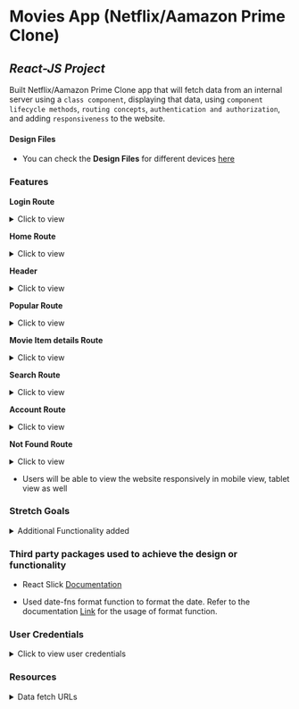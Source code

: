 # Movies App (Netflix/Aamazon Prime Clone)

## _React-JS Project_

Built Netflix/Aamazon Prime Clone app that will fetch data from an internal server using a `class component`, displaying that data, using `component lifecycle methods`, `routing concepts`, `authentication and authorization`, and adding `responsiveness` to the website.

#### Design Files
- You can check the **Design Files** for different devices [here](https://www.figma.com/file/tPdVlj0p5PESmymNkHYVgk/Movies_App?node-id=0%3A1)

### Features

**Login Route**
<details>
<summary>Click to view</summary>

  - When an invalid username and password are provided and the **Login** button is clicked, then the respective error message received from the response will be displayed
  - When a valid username and password are provided and the **Login** button is clicked, then the page will be navigated to the Home Route
  - When an _unauthenticated_ user tries to access the Home Route, Popular Route, Search Route, Account Route and Movie Item Details Route, then the page will be navigated to Login Route
  - When an _authenticated_ user tries to access the Home Route, Popular Route, Search Route, Account Route and Movie Item Details Route, then the page will be navigated to the respective route
  - When an _authenticated_ user tries to access the Login Route, then the page will be navigated to the Home Route

</details>

**Home Route**
<details>
<summary>Click to view</summary>
  
  - When an authenticated user opens the Home Route,

    - An HTTP Get request will be made to **Trending Now Movies API URL**, **Originals API URL** with `jwt_token` in the Cookies

      - **_Loader_** will be displayed while fetching the each data
      - After the data is successfully fetched from both the API's
        - A **random** movie title and movie poster with its details will be displayed from the **Originals Response**
        - Displayed the list of movies received from the Trending Now Movies Response
        - Displayed the list of movies received from the Originals Response
      - If any of the HTTP GET request made is unsuccessful, then the failure view given in the **Figma** screens will be displayed respectively
        - When the **Try Again** button is clicked, then the respective HTTP GET request will be made
    - When a **Movie** item is clicked, then the page will be navigated to the Movie Item Details Route
    
</details>


**Header**
<details>
<summary>Click to view</summary>
  
- When the **Movies** logo in the header is clicked, then the page will be navigated to the Home Route
- When the **Home** link in the Header is clicked, then the page will be navigated to the Home Route
- When the **Popular** link in the header is clicked, then the page will be navigated to the Popular Route
- When the **Search** icon in the header is clicked, then the page will be navigated to the Search Route
- When the **Profile** logo in the header is clicked, then the page will be navigated to the Account Route

</details>


**Popular Route**
<details>
<summary>Click to view</summary>
  
  - When an authenticated user opens the Popular Route

    - An HTTP GET request will be made to **Popular Movies API URL** with `jwt_token` in the Cookies

      - **_Loader_** will be displayed while fetching the data
      - After the data is fetched successfully, the response received will be displayed
      - If the HTTP GET request made is unsuccessful, then the failure view given in the **Figma** screens will be displayed
        - When the **Try Again** button is clicked, an HTTP GET request will be made to **Popular Movies API URL**

    - When a **Movie** item is clicked, then the page will be navigated to the Movie Item Details Route
    - All the header functionalities mentioned in the Home Route will work in this route accordingly
    
</details>


**Movie Item details Route**
<details>
<summary>Click to view</summary>
  
  - When an authenticated user opens the Movie Item Details Route

    - An HTTP GET request will be made to **Movie Item Details API URL** with `jwt_token` in the Cookies

      - **_Loader_** will be displayed while fetching the data
      - After the data is fetched successfully,
        - Movie item details received from the response will be displayed
        - Displayed the list of similar movies received from the response
      - If the HTTP GET request made is unsuccessful, then the failure view given in the **Figma** screens will be displayed
        - When the **Try Again** button is clicked, an HTTP GET request will be made to **Movie Item Details API URL**

    - All the header functionalities mentioned in the Home Route will work in this route accordingly
    
</details>


**Search Route**
<details>
<summary>Click to view</summary>
  
  - When an authenticated user opens the Search Route

    - When a value is provided in the search input and the button with the search icon is clicked

      - Will make an HTTP GET request to the **Search Movies API URL**  with `jwt_token` in the Cookies and query parameter `search` with value as the text provided in the search input
      - **_Loader_** will be displayed while fetching the data
      - After the data is fetched successfully, will display the list of movies received from the response
      - If the HTTP GET request made is unsuccessful, then the failure view given in the **Figma** screens will be displayed
        - When the **Try Again** button is clicked, an HTTP GET request will be made to **Search Movies API URL**
      - When the HTTP GET request made to the **Search Movies API URL** returns an empty list for movies then **Search no results** view will be displayed

    - When a **Movie** item is clicked, then the page will be navigated to the Movie Item Details Route
    - All the header functionalities mentioned in the Home Route will work in this route accordingly

</details>


**Account Route**
<details>
<summary>Click to view</summary>
  
  - When an authenticated user opens the Account Route

    - The username which was provided in the login, will be displayed
    - The password which was provided in the login, will be displayed in masked
    - When the **Logout** button is clicked, then the page will be navigated to the Login Route

  - All the header functionalities mentioned in the Home Route will work in this route accordingly

</details>


**Not Found Route**
<details>
<summary>Click to view</summary>
  
  - When a random path is provided as the URL, then the page will navigate to the Not Found Route

</details>

- Users will be able to view the website responsively in mobile view, tablet view as well

### Stretch Goals

<details>
<summary>Additional Functionality added</summary>

- Home Route
  - An HTTP Get request will be made to **Top Rated Movies API URL** as well
    - **_Loader_** will be displayed while fetching the data
    - After the data is successfully fetched from the API
      - Displayed the list of movies received from the top rated movies response
    - If the HTTP GET request made is unsuccessful, then the failure view given in the **Figma** screens will be displayed
      - When the **Try Again** button is clicked, then the HTTP GET request will be made to **Top Rated Movies API URL**
- Users can browse popular movies & searched movies using **_pagination_** buttons.
</details>

### Third party packages used to achieve the design or functionality

  - React Slick <a href="https://react-slick.neostack.com/docs/get-started" target="_blank">Documentation</a>

  - Used date-fns format function to format the date. Refer to the documentation <a href="https://date-fns.org/v2.27.0/docs/format" target="_blank">Link</a> for the usage of format function.

</details>


### User Credentials

<details>
<summary>Click to view user credentials</summary>

<br/>

**You can use any one of the following credentials**

```text
  username: aakash
  password: sky@007
```

```text
  username: agastya
  password: myth#789
```

```text
  username: advika
  password: world@5
```

<br/>
</details>

### Resources

<details>
<summary>Data fetch URLs</summary>

- **Note:** Use the below sample code snippet to make a POST request on Login using valid username and password.

  ```js
  const options = {
    method: 'POST',
    body: JSON.stringify(userDetails),
  }
  ```

**Login API**

#### API: `https://apis.ccbp.in/login`

#### Method: `POST`

#### Description:

Returns a response based on the credentials provided

#### Sample request object:

```json
{
  "username": "rahul",
  "password": "rahul@2021"
}
```

#### Sample Success Response

```json
{
  "jwt_token": "eyJhbGciOiJIUzI1NiIsInR5cCI6IkpXVCJ9.eyJ1c2VybmFtZSI6InJhaHVsIiwicm9sZSI6IlBSSU1FX1VTRVIiLCJpYXQiOjE2MTk2Mjg2MTN9. nZDlFsnSWArLKKeF0QbmdVfLgzUbx1BGJsqa2kc_21Y"
}
```

#### Sample Failure Response

```json
{
  "status_code": 404,
  "error_msg": "Username is not found"
}
```

**Trending Now Movies API**

#### API: `https://apis.ccbp.in/movies-app/trending-movies`

#### Method: `GET`

#### Description:

Returns a response containing the list of all movies

#### Sample Response

```json
{
  "results": [
    {
      "backdrop_path": "https://assets.ccbp.in/frontend/react-js/movies-app/no-time-to-die-movie-background-v0.png",
      "id": "92c2cde7-d740-443d-8929-010b46cb0305",
      "overview": "Bond has left active service and is enjoying a tranquil life in Jamaica. His peace is short-lived when his old friend Felix Leiter from the CIA turns up asking for help. The mission to rescue a kidnapped scientist turns out to be far more treacherous than expected, leading Bond onto the trail of a mysterious villain armed with dangerous new technology.",
      "poster_path": "https://assets.ccbp.in/frontend/react-js/movies-app/no-time-to-die-movie-poster.png",
      "title": "No Time to Die"
    },
    ...
  ],
  "total": 10
}
```

**Top Rated Movies API**

#### API: `https://apis.ccbp.in/movies-app/top-rated-movies`

#### Method: `GET`

#### Description:

Returns a response containing the list of all movies

#### Sample Response

```json
{
  "results": [
    {
      "backdrop_path": "https://assets.ccbp.in/frontend/react-js/movies-app/ghostbusters-afterlife-british-movie-background-v0.png",
      "id": "ef6b65e0-3fbf-4ad7-ae0e-25a478648e69",
      "overview": "Ghostbusters: Afterlife is a 2021 American supernatural comedy film directed by Jason Reitman, who co-wrote the screenplay with Gil Kenan.",
      "poster_path": "https://assets.ccbp.in/frontend/react-js/movies-app/ghostbusters-afterlife-british-movie-poster.png",
      "title": "Ghostbusters: Afterlife"
    },
    ...
  ],
  "total": 10
}
```

**Originals API**

#### API: `https://apis.ccbp.in/movies-app/originals`

#### Method: `GET`

#### Description:

Returns a response containing the list of all movies

#### Sample Response

```json
{
  "results": [
    {
      "backdrop_path": "https://assets.ccbp.in/frontend/react-js/movies-app/grindhouse-movie-background-v0.png",
      "id": "efb33428-5527-44d0-a713-1aeef4d56968",
      "overview": "Austin's hottest DJ, Jungle Julia, sets out into the night to unwind with her two friends Shanna and Arlene. Covertly tracking their moves is Stuntman Mike, a scarred rebel leering from behind the wheel of his muscle car, revving just feet away.",
      "poster_path": "https://assets.ccbp.in/frontend/react-js/movies-app/grindhouse-movie-poster.png",
      "title": "Death Proof"
    },
    ...
  ],
  "total": 10
}
```

**Popular Movies API**

#### API: `https://apis.ccbp.in/movies-app/popular-movies`

#### Method: `GET`

#### Description:

Returns a response containing the list of all movies

#### Sample Response

```json
{
  "results": [
    {
      "backdrop_path": "https://assets.ccbp.in/frontend/react-js/movies-app/venom-movie-background-v0.png",
      "id": "320dee56-fdb2-40cf-8df8-92b251bd781f",
      "overview": "Investigative journalist Eddie Brock attempts a comeback following a scandal, but accidentally becomes the host of Venom, a violent, super powerful alien symbiote.",
      "poster_path": "https://assets.ccbp.in/frontend/react-js/movies-app/venom-movie-poster.png",
      "title": "Venom"
    },
    ...
  ],
  "total": 10
}
```

**Movie Item Details API**

#### API: `https://apis.ccbp.in/movies-app/movies/{movieId}`

#### Example: `https://apis.ccbp.in/movies-app/movies/92c2cde7-d740-443d-8929-010b46cb0305`

#### Method: `GET`

#### Description:

Returns a response containing the details of the movie

#### Sample Response

```json
{
  "movie_details": {
    "adult": false,
    "backdrop_path": "https://assets.ccbp.in/frontend/react-js/movies-app/venom-let-there-be-carnage-movie-background-v0.png",
    "budget": "11 Crores",
    "genres": [
      {
        "id": "af2384dc-494b-48a7-a94d-91e6b279f20b",
        "name": "Science Fiction"
      },
      {
        "id": "16106068-2d4e-438f-8a9a-fa0b91e4246a",
        "name": "Action"
      },
      {
        "id": "0c29016b-ff7f-4d67-8f95-f8681bc7ff1c",
        "name": "Adventure"
      }
    ],
    "id": "51b4602f-b0f2-4c81-98e0-a2a409b13926",
    "overview": "Supervillains Harley Quinn, Bloodsport, Peacemaker and a collection of nutty cons at Belle Reve prison join the super-secret, super-shady Task Force X as they are dropped off at the remote, enemy-infused island of Corto Maltese.",
    "poster_path": "/rjkmN1dniUHVYAtwuV3Tji7FsDO.jpg",
    "release_date": "2021-09-30",
    "runtime": 97,
    "similar_movies": [
      {
        "backdrop_path": "https://assets.ccbp.in/frontend/react-js/movies-app/dune-movie-background-v0.png",
        "id": "c6ef2389-078a-4117-b2dd-1dee027e5e8e",
        "overview": "Paul Atreides, a brilliant and gifted young man born into a great destiny beyond his understanding, must travel to the most dangerous planet in the universe to ensure the future of his family and his people.",
        "poster_path": "https://assets.ccbp.in/frontend/react-js/movies-app/dune-movie-poster.png",
        "title": "Dune"
      },
      {
        "backdrop_path": "https://assets.ccbp.in/frontend/react-js/movies-app/no-time-to-die-movie-background-v0.png",
        "id": "92c2cde7-d740-443d-8929-010b46cb0305",
        "overview": "Bond has left active service and is enjoying a tranquil life in Jamaica. His peace is short-lived when his old friend Felix Leiter from the CIA turns up asking for help. The mission to rescue a kidnapped scientist turns out to be far more treacherous than expected, leading Bond onto the trail of a mysterious villain armed with dangerous new technology.",
        "poster_path": "https://assets.ccbp.in/frontend/react-js/movies-app/no-time-to-die-movie-poster.png",
        "title": "No Time to Die"
      },
      {
        "backdrop_path": "https://assets.ccbp.in/frontend/react-js/movies-app/shang-chi-and-the-legend-of-the-ten-rings-movie-background-v0.png",
        "id": "046084e1-a782-4086-b723-f98c5c57ebc0",
        "overview": "Shang-Chi must confront the past he thought he left behind when he is drawn into the web of the mysterious Ten Rings organization.",
        "poster_path": "https://assets.ccbp.in/frontend/react-js/movies-app/shang-chi-and-the-legend-of-the-ten-rings-movie-poster.png",
        "title": "Shang-Chi and the Legend of the Ten Rings"
      },
      {
        "backdrop_path": "https://assets.ccbp.in/frontend/react-js/movies-app/grindhouse-movie-background-v0.png",
        "id": "efb33428-5527-44d0-a713-1aeef4d56968",
        "overview": "Austin's hottest DJ, Jungle Julia, sets out into the night to unwind with her two friends Shanna and Arlene. Covertly tracking their moves is Stuntman Mike, a scarred rebel leering from behind the wheel of his muscle car, revving just feet away.",
        "poster_path": "https://assets.ccbp.in/frontend/react-js/movies-app/grindhouse-movie-poster.png",
        "title": "Death Proof"
      }
    ],
    "spoken_languages": [
      {
        "id": "4bc5f2cf-04d6-4064-bd0d-fc927fda507d",
        "english_name": "English"
      }
    ],
    "title": "Venom: Let There Be Carnage",
    "vote_average": 6.8,
    "vote_count": 1514
  }
}
```

**Search Movies API**

#### API: `https://apis.ccbp.in/movies-app/movies-search?search={searchText}`

#### Example: `https://apis.ccbp.in/movies-app/movies-search?search=Venom`

#### Method: `GET`

#### Description:

Returns a response containing the list of movies and their movie names should includes the given searchText

#### Sample Response

```json
{
  "results": [
    {
      "backdrop_path": "https://assets.ccbp.in/frontend/react-js/movies-app/venom-let-there-be-carnage-movie-background-v0.png",
      "id": "51b4602f-b0f2-4c81-98e0-a2a409b13926",
      "overview": "After finding a host body in investigative reporter Eddie Brock, the alien symbiote must face a new enemy, Carnage, the alter ego of serial killer Cletus Kasady.",
      "poster_path": "https://assets.ccbp.in/frontend/react-js/movies-app/venom-let-there-be-carnage-movie-poster.png",
      "title": "Venom: Let There Be Carnage"
    },
    ...
  ],
  "total": 10
}
```

</details>




